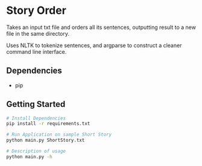# Story Order

Takes an input txt file and orders all its sentences, outputting result to a new file in the same directory.

Uses NLTK to tokenize sentences, and argparse to construct a cleaner command line interface.

## Dependencies

- pip

## Getting Started

```bash
# Install Dependencies
pip install -r requirements.txt

# Run Application on sample Short Story
python main.py ShortStory.txt

# Description of usage
python main.py -h
```
